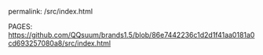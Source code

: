 permalink: /src/index.html

PAGES: https://github.com/QQsuum/brands1.5/blob/86e7442236c1d2d1f41aa0181a0cd693257080a8/src/index.html
